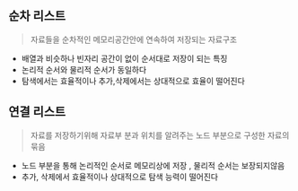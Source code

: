 ## 순차 리스트

> 자료들을 순차적인 메모리공간안에 연속하여 저장되는 자료구조

- 배열과 비슷하나 빈자리 공간이 없이 순서대로 저장이 되는 특징
- 논리적 순서와 물리적 순서가 동일하다
- 탐색에서는 효율적이나 추가,삭제에서는 상대적으로 효율이 떨어진다

## 연결 리스트

> 자료를 저장하기위해 자료부 분과 위치를 알려주는 노드 부분으로 구성한 자료의 묶음

- 노드 부분을 통해 논리적인 순서로 메모리상에 저장 , 물리적 순서는 보장되지않음
- 추가, 삭제에서 효율적이나 상대적으로 탐색 능력이 떨어진다
